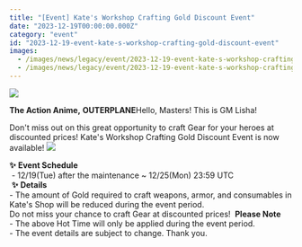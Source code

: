 ```yaml
---
title: "[Event] Kate's Workshop Crafting Gold Discount Event"
date: "2023-12-19T00:00:00.000Z"
category: "event"
id: "2023-12-19-event-kate-s-workshop-crafting-gold-discount-event"
images:
  - /images/news/legacy/event/2023-12-19-event-kate-s-workshop-crafting-gold-discount-event/dcb6edf04746417e850d0919dd4c6dc0.webp
  - /images/news/legacy/event/2023-12-19-event-kate-s-workshop-crafting-gold-discount-event/7de2b324511d47d385d698e66e650b37_002.webp
---
```


![](/images/news/legacy/event/2023-12-19-event-kate-s-workshop-crafting-gold-discount-event/dcb6edf04746417e850d0919dd4c6dc0.webp)  
  
**The Action Anime,** **OUTERPLANE**Hello, Masters! This is GM Lisha!  
  
Don't miss out on this great opportunity to craft Gear for your heroes at discounted prices! Kate's Workshop Crafting Gold Discount Event is now available! ![](/images/news/legacy/event/2023-12-19-event-kate-s-workshop-crafting-gold-discount-event/7de2b324511d47d385d698e66e650b37_002.webp)  
  
**✨** **Event Schedule**  
 - 12/19(Tue) after the maintenance ~ 12/25(Mon) 23:59 UTC  
 **✨** **Details**  
\- The amount of Gold required to craft weapons, armor, and consumables in Kate's Shop will be reduced during the event period.  
Do not miss your chance to craft Gear at discounted prices!  **Please Note**  
\- The above Hot Time will only be applied during the event period.  
\- The event details are subject to change. Thank you.

